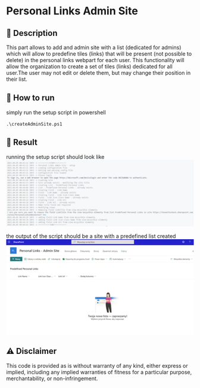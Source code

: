 # Personal Links Admin Site

## 📝 Description
This part allows to add and admin site with a list (dedicated for admins) which will allow to predefine tiles (links) that will be present (not possible to delete) in the personal links webpart for each user. This functionality will allow the organization to create a set of tiles (links) dedicated for all user.The user may not edit or delete them, but may change their position in their list.

## 🚀 How to run
simply run the setup script in powershell 
```
.\createAdminSite.ps1
```

## 📸 Result
running the setup script should look like
![](./images/command.png)

the output of the script should be a site with a predefined list created
![](./images/site.png)

## ⚠ Disclaimer
This code is provided as is without warranty of any kind, either express or implied, including any implied warranties of fitness for a particular purpose, merchantability, or non-infringement.
